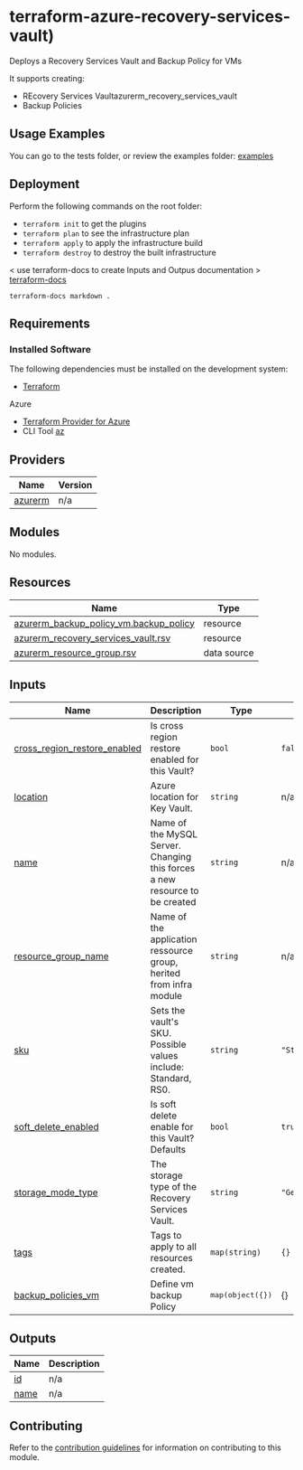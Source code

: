 # terraform-azure-recovery-services-vault) 

Deploys a Recovery Services Vault and Backup Policy for VMs


It supports creating:

- REcovery Services Vaultazurerm_recovery_services_vault
- Backup Policies


## Usage Examples
You can go to the tests folder, or review the examples folder: [examples](./examples)


## Deployment
Perform the following commands on the root folder:

- `terraform init` to get the plugins
- `terraform plan` to see the infrastructure plan
- `terraform apply` to apply the infrastructure build
- `terraform destroy` to destroy the built infrastructure



< use terraform-docs to create Inputs and Outpus documentation >  [terraform-docs](https://github.com/terraform-docs/terraform-docs)

`terraform-docs markdown .`


## Requirements
### Installed Software
The following dependencies must be installed on the development system:

- [Terraform](https://www.terraform.io/downloads.html) 

Azure  
- [Terraform Provider for Azure](https://github.com/hashicorp/terraform-provider-azurerm)
- CLI Tool [az](https://docs.microsoft.com/en-us/cli/azure/)

## Providers

| Name | Version |
|------|---------|
| <a name="provider_azurerm"></a> [azurerm](#provider\_azurerm) | n/a |

## Modules

No modules.

## Resources

| Name | Type |
|------|------|
| [azurerm_backup_policy_vm.backup_policy](https://registry.terraform.io/providers/hashicorp/azurerm/latest/docs/resources/backup_policy_vm) | resource |
| [azurerm_recovery_services_vault.rsv](https://registry.terraform.io/providers/hashicorp/azurerm/latest/docs/resources/recovery_services_vault) | resource |
| [azurerm_resource_group.rsv](https://registry.terraform.io/providers/hashicorp/azurerm/latest/docs/data-sources/resource_group) | data source |

## Inputs

| Name | Description | Type | Default | Required |
|------|-------------|------|---------|:--------:|
| <a name="input_cross_region_restore_enabled"></a> [cross\_region\_restore\_enabled](#input\_cross\_region\_restore\_enabled) | Is cross region restore enabled for this Vault? | `bool` | `false` | no |
| <a name="input_location"></a> [location](#input\_location) | Azure location for Key Vault. | `string` | n/a | yes |
| <a name="input_name"></a> [name](#input\_name) | Name of the MySQL Server. Changing this forces a new resource to be created | `string` | n/a | yes |
| <a name="input_resource_group_name"></a> [resource\_group\_name](#input\_resource\_group\_name) | Name of the application ressource group, herited from infra module | `string` | n/a | yes |
| <a name="input_sku"></a> [sku](#input\_sku) | Sets the vault's SKU. Possible values include: Standard, RS0. | `string` | `"Standard"` | no |
| <a name="input_soft_delete_enabled"></a> [soft\_delete\_enabled](#input\_soft\_delete\_enabled) | Is soft delete enable for this Vault? Defaults | `bool` | `true` | no |
| <a name="input_storage_mode_type"></a> [storage\_mode\_type](#input\_storage\_mode\_type) | The storage type of the Recovery Services Vault. | `string` | `"GeoRedundant"` | no | 
| <a name="input_tags"></a> [tags](#input\_tags) | Tags to apply to all resources created. | `map(string)` | `{}` | no |
| <a name="input_backup_policies_vm"></a> [backup\_policies\_vm](#input\_backup\_policies\_vm) | Define vm backup Policy | <pre>map(object({}) | {} | yes |

## Outputs

| Name | Description |
|------|-------------|
| <a name="output_id"></a> [id](#output\_id) | n/a |
| <a name="output_name"></a> [name](#output\_name) | n/a |


## Contributing

Refer to the [contribution guidelines](./CONTRIBUTING.md) for
information on contributing to this module.
